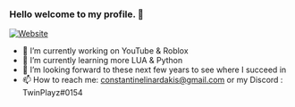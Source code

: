 ### Hello welcome to my profile. 👋

[![Website](https://img.shields.io/website?label=TwinPlayz.com&style=for-the-badge&url=https%3A%2F%2FMyWebsite)]([https://constantinelinardakis.github.io/TwinPlayzOfficial/index.html](https://solo.to/twinplayz))

- 🔭 I’m currently working on YouTube & Roblox
- 🌱 I’m currently learning more LUA & Python
- 👯 I’m looking forward to these next few years to see where I succeed in
- 📫 How to reach me: constantinelinardakis@gmail.com or my Discord : TwinPlayz#0154
